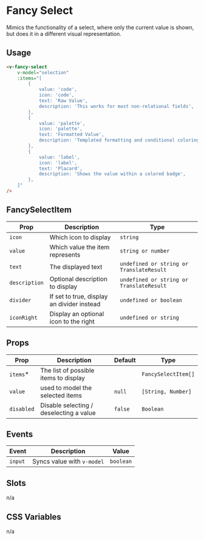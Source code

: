 # Fancy Select

Mimics the functionality of a select, where only the current value is shown, but does it in a different visual
representation.

## Usage

```html
<v-fancy-select
	v-model="selection"
	:items="[
		{
			value: 'code',
			icon: 'code',
			text: 'Raw Value',
			description: 'This works for most non-relational fields',
		},
		{
			value: 'palette',
			icon: 'palette',
			text: 'Formatted Value',
			description: 'Templated formatting and conditional coloring to text values',
		},
		{
			value: 'label',
			icon: 'label',
			text: 'Placard',
			description: 'Shows the value within a colored badge',
		},
	]"
/>
```

## FancySelectItem

| Prop          | Description                                | Type                                     |
| ------------- | ------------------------------------------ | ---------------------------------------- |
| `icon`        | Which icon to display                      | `string`                                 |
| `value`       | Which value the item represents            | `string or number`                       |
| `text`        | The displayed text                         | `undefined or string or TranslateResult` |
| `description` | Optional description to display            | `undefined or string or TranslateResult` |
| `divider`     | If set to true, display an divider instead | `undefined or boolean`                   |
| `iconRight`   | Display an optional icon to the right      | `undefined or string`                    |

## Props

| Prop       | Description                             | Default | Type                |
| ---------- | --------------------------------------- | ------- | ------------------- |
| `items`\*  | The list of possible items to display   |         | `FancySelectItem[]` |
| `value`    | used to model the selected items        | `null`  | `[String, Number]`  |
| `disabled` | Disable selecting / deselecting a value | `false` | `Boolean`           |

## Events

| Event   | Description                | Value     |
| ------- | -------------------------- | --------- |
| `input` | Syncs value with `v-model` | `boolean` |

## Slots

n/a

## CSS Variables

n/a
